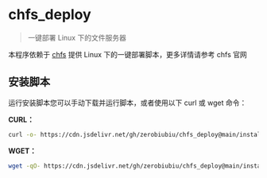 # chfs_deploy

> 一键部署 Linux 下的文件服务器

本程序依赖于 [chfs](http://iscute.cn/chfs) 提供 Linux 下的一键部署脚本，更多详情请参考 chfs 官网

## 安装脚本

运行安装脚本您可以手动下载并运行脚本，或者使用以下 curl 或 wget 命令：

**CURL：**

```sh
curl -o- https://cdn.jsdelivr.net/gh/zerobiubiu/chfs_deploy@main/install.sh | sh
```

**WGET：**

```sh
wget -qO- https://cdn.jsdelivr.net/gh/zerobiubiu/chfs_deploy@main/install.sh | sh
```
